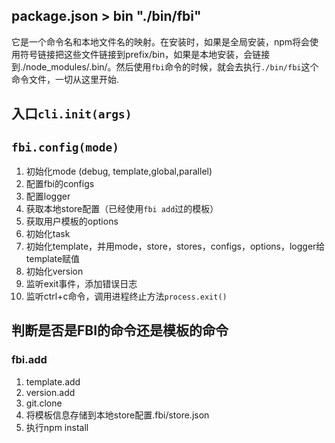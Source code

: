 ##  package.json > bin "./bin/fbi"

它是一个命令名和本地文件名的映射。在安装时，如果是全局安装，npm将会使用符号链接把这些文件链接到prefix/bin，如果是本地安装，会链接到./node_modules/.bin/。然后使用`fbi`命令的时候，就会去执行`./bin/fbi`这个命令文件，一切从这里开始.

## 入口`cli.init(args)`

 ## `fbi.config(mode)`

1. 初始化mode (debug, template,global,parallel)
2. 配置fbi的configs
3. 配置logger
4. 获取本地store配置（已经使用`fbi add`过的模板）
5. 获取用户模板的options
6. 初始化task
7. 初始化template，并用mode，store，stores，configs，options，logger给template赋值
8. 初始化version
9. 监听exit事件，添加错误日志
10. 监听ctrl+c命令，调用进程终止方法`process.exit()`

## 判断是否是FBI的命令还是模板的命令

### fbi.add

1. template.add
2. version.add 
3. git.clone
4. 将模板信息存储到本地store配置.fbi/store.json
5. 执行npm install
